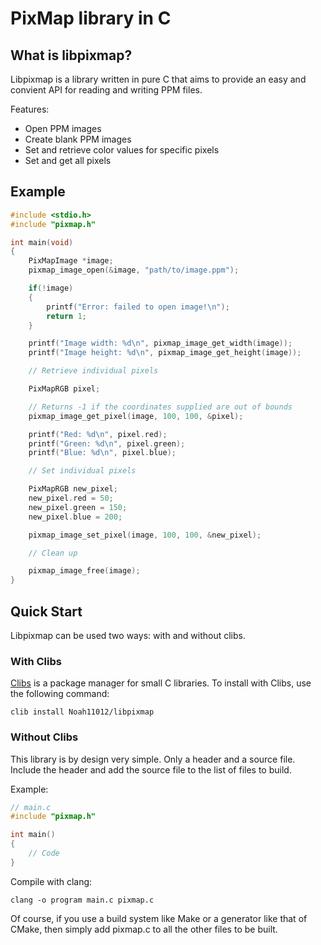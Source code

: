 # PixMap library in C

## What is libpixmap?

Libpixmap is a library written in pure C that aims to provide an easy and convient API for reading and writing PPM files.

Features:

* Open PPM images
* Create blank PPM images
* Set and retrieve color values for specific pixels
* Set and get all pixels

## Example

```cpp
#include <stdio.h>
#include "pixmap.h"

int main(void)
{
    PixMapImage *image;
    pixmap_image_open(&image, "path/to/image.ppm");

    if(!image)
    {
        printf("Error: failed to open image!\n");
        return 1;
    }

    printf("Image width: %d\n", pixmap_image_get_width(image));
    printf("Image height: %d\n", pixmap_image_get_height(image));

    // Retrieve individual pixels

    PixMapRGB pixel;

    // Returns -1 if the coordinates supplied are out of bounds
    pixmap_image_get_pixel(image, 100, 100, &pixel);

    printf("Red: %d\n", pixel.red);
    printf("Green: %d\n", pixel.green);
    printf("Blue: %d\n", pixel.blue);

    // Set individual pixels

    PixMapRGB new_pixel;
    new_pixel.red = 50;
    new_pixel.green = 150;
    new_pixel.blue = 200;

    pixmap_image_set_pixel(image, 100, 100, &new_pixel);

    // Clean up

    pixmap_image_free(image);
}
```

## Quick Start

Libpixmap can be used two ways: with and without clibs.

### With Clibs

[Clibs](https://github.com/clibs/clib) is a package manager for small C libraries. To install with Clibs, use the following command:

`clib install Noah11012/libpixmap`

### Without Clibs

This library is by design very simple. Only a header and a source file. Include the header and add the source file to the list of files to build.

Example:

```cpp
// main.c
#include "pixmap.h"

int main()
{
    // Code
}
```

Compile with clang:

```
clang -o program main.c pixmap.c
```

Of course, if you use a build system like Make or a generator like that of CMake, then simply add pixmap.c to all the other files to be built.
